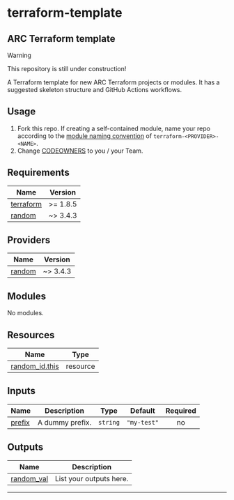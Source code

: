 # terraform-template

## ARC Terraform template

> [!WARNING]
> This repository is still under construction!

A Terraform template for new ARC Terraform projects or modules. It has a
suggested skeleton structure and GitHub Actions workflows.

## Usage

1. Fork this repo. If creating a self-contained module, name your repo
   according to the [module naming convention](https://developer.hashicorp.com/terraform/registry/modules/publish)
   of `terraform-<PROVIDER>-<NAME>`.
2. Change [CODEOWNERS](.github/CODEOWNERS) to you / your Team.

<!-- BEGIN_TF_DOCS -->
## Requirements

| Name | Version |
|------|---------|
| <a name="requirement_terraform"></a> [terraform](#requirement\_terraform) | >= 1.8.5 |
| <a name="requirement_random"></a> [random](#requirement\_random) | ~> 3.4.3 |

## Providers

| Name | Version |
|------|---------|
| <a name="provider_random"></a> [random](#provider\_random) | ~> 3.4.3 |

## Modules

No modules.

## Resources

| Name | Type |
|------|------|
| [random_id.this](https://registry.terraform.io/providers/hashicorp/random/latest/docs/resources/id) | resource |

## Inputs

| Name | Description | Type | Default | Required |
|------|-------------|------|---------|:--------:|
| <a name="input_prefix"></a> [prefix](#input\_prefix) | A dummy prefix. | `string` | `"my-test"` | no |

## Outputs

| Name | Description |
|------|-------------|
| <a name="output_random_val"></a> [random\_val](#output\_random\_val) | List your outputs here. |

---
<!-- END_TF_DOCS -->
